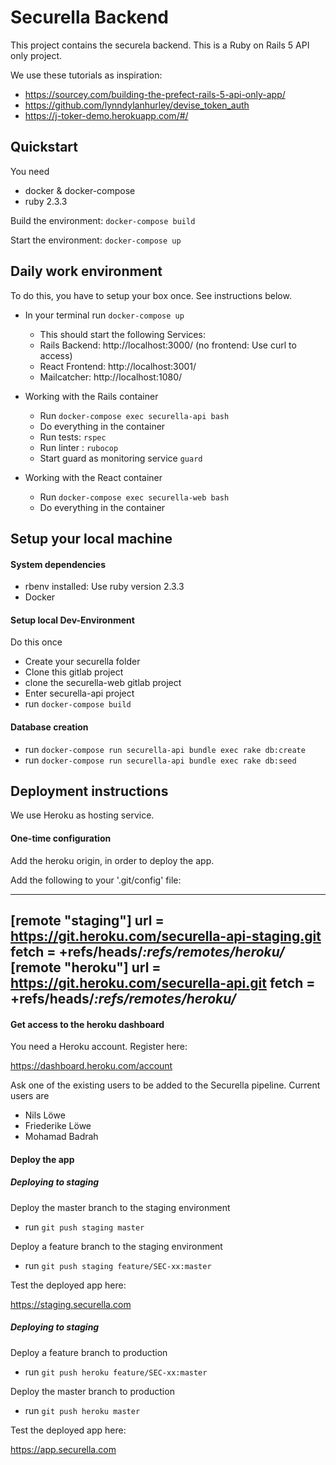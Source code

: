 # Securella Backend

This project contains the securela backend. This is a Ruby on Rails 5 API only project.

We use these tutorials as inspiration:

* https://sourcey.com/building-the-prefect-rails-5-api-only-app/
* https://github.com/lynndylanhurley/devise_token_auth
* https://j-toker-demo.herokuapp.com/#/

## Quickstart

You need
* docker & docker-compose
* ruby 2.3.3

Build the environment: `docker-compose build`

Start the environment: `docker-compose up`

## Daily work environment

To do this, you have to setup your box once. See instructions below.

* In your terminal run `docker-compose up`
  * This should start the following Services:
  * Rails Backend: http://localhost:3000/ (no frontend: Use curl to access)
  * React Frontend: http://localhost:3001/
  * Mailcatcher: http://localhost:1080/

* Working with the Rails container
  * Run `docker-compose exec securella-api bash`
  * Do everything in the container
  * Run tests: `rspec`
  * Run linter : `rubocop`
  * Start guard as monitoring service `guard`

* Working with the React container
  * Run `docker-compose exec securella-web bash`
  * Do everything in the container

## Setup your local machine


#### System dependencies

* rbenv installed: Use ruby version 2.3.3
* Docker


#### Setup local Dev-Environment

Do this once
* Create your securella folder
* Clone this gitlab project
* clone the securella-web gitlab project
* Enter securella-api project
* run `docker-compose build`

#### Database creation

* run `docker-compose run securella-api bundle exec rake db:create`
* run `docker-compose run securella-api bundle exec rake db:seed`

## Deployment instructions

We use Heroku as hosting service.

#### One-time configuration

Add the heroku origin, in order to deploy the app.

Add the following to your '.git/config' file:

---
[remote "staging"]
	url = https://git.heroku.com/securella-api-staging.git
	fetch = +refs/heads/*:refs/remotes/heroku/*
[remote "heroku"]
  url = https://git.heroku.com/securella-api.git
  fetch = +refs/heads/*:refs/remotes/heroku/*
---


#### Get access to the heroku dashboard

You need a Heroku account. Register here:

https://dashboard.heroku.com/account

Ask one of the existing users to be added to the Securella pipeline.
Current users are
* Nils Löwe
* Friederike Löwe
* Mohamad Badrah


#### Deploy the app

##### Deploying to staging

Deploy the master branch to the staging environment

* run `git push staging master`

Deploy a feature branch to the staging environment

* run `git push staging feature/SEC-xx:master`

Test the deployed app here:

https://staging.securella.com


##### Deploying to staging

Deploy a feature branch to production

* run `git push heroku feature/SEC-xx:master`

Deploy the master branch to production

* run `git push heroku master`

Test the deployed app here:

https://app.securella.com
